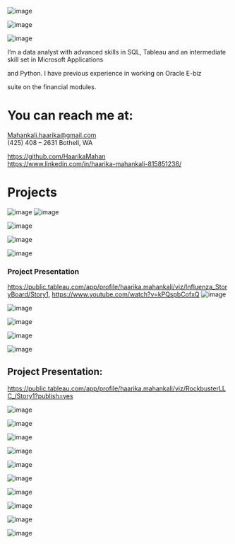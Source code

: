 ![image](https://user-images.githubusercontent.com/107511180/181687546-0ca993bc-f93f-4ef0-bef1-4cd6ab261f3f.png)


![image](https://user-images.githubusercontent.com/107511180/181715936-4a7b7b57-6384-4ff0-9ef2-75d86f72859a.png)

![image](https://user-images.githubusercontent.com/107511180/181716702-8fde9109-17ea-4f05-b3c1-0f34f6d67854.png)

I’m a data analyst with advanced skills in 
SQL, Tableau and an intermediate skill set in Microsoft Applications

and Python. I have previous experience in working on Oracle E-biz 

suite on the financial modules.




# You can reach me at:

Mahankali.haarika@gmail.com      
(425) 408 – 2631 Bothell, WA

 https://github.com/HaarikaMahan                    
 https://www.linkedin.com/in/haarika-mahankali-815851238/    
 

# Projects

![image](https://user-images.githubusercontent.com/107511180/181689469-fad0b1d9-ef9d-4b79-8b54-7b8f52a6ec7e.png)
![image](https://user-images.githubusercontent.com/107511180/181728992-357dbbdf-72cf-40f8-8e48-38a369163319.png)

![image](https://user-images.githubusercontent.com/107511180/181727784-dca9783c-ebf0-417e-b29b-a9e0dfcfa298.png)

![image](https://user-images.githubusercontent.com/107511180/181727841-fd53dc6c-2366-4652-8078-df781ac44bb2.png)

![image](https://user-images.githubusercontent.com/107511180/181728076-8635dd25-99bf-47a2-8643-2e43ec7ccc3c.png)

### Project Presentation
https://public.tableau.com/app/profile/haarika.mahankali/viz/Influenza_StoryBoard/Story1,
https://www.youtube.com/watch?v=kPQspbCofxQ
![image](https://user-images.githubusercontent.com/107511180/181731073-3ea54312-4b2b-4167-a213-85c1ff55449a.png)

![image](https://user-images.githubusercontent.com/107511180/181732916-0b9347f8-284d-4a34-830f-8907eb77f40f.png)

![image](https://user-images.githubusercontent.com/107511180/181733240-e4f8dbf2-9408-4890-9023-7ecd6a088132.png)

![image](https://user-images.githubusercontent.com/107511180/181735562-d886a324-18da-4b01-bb63-8ab0473d8a7b.png)

![image](https://user-images.githubusercontent.com/107511180/181736500-1241f447-4f48-445e-bcab-47796d9072ec.png)

## Project Presentation:
https://public.tableau.com/app/profile/haarika.mahankali/viz/RockbusterLLC_/Story1?publish=yes

![image](https://user-images.githubusercontent.com/107511180/181741427-36b9b64b-706c-447d-aa21-b29d390193ac.png)

![image](https://user-images.githubusercontent.com/107511180/181742135-a6f66e5d-cda5-46bb-a9ee-adffb6c50f77.png)

![image](https://user-images.githubusercontent.com/107511180/181742731-fa238f30-a6e6-40fd-9cf2-8e16e3b6d197.png)

![image](https://user-images.githubusercontent.com/107511180/181746774-fd60518a-6d0d-4608-8e59-b3f50137ec36.png)

![image](https://user-images.githubusercontent.com/107511180/181747725-9f08300c-48c2-412d-9d15-457f86026da2.png)


![image](https://user-images.githubusercontent.com/107511180/181748163-78c2b5c4-83b6-46e5-8d83-1645a7e23da6.png)

![image](https://user-images.githubusercontent.com/107511180/181748387-2ab4552d-bc90-4dfa-966e-c1f30a4f169f.png)

![image](https://user-images.githubusercontent.com/107511180/181748651-529d9055-9587-48f3-9921-5bfc2dcd5821.png)

![image](https://user-images.githubusercontent.com/107511180/181749094-15fbf750-5131-4f6a-b341-1c7b0ea0424c.png)

![image](https://user-images.githubusercontent.com/107511180/181750063-73863823-3851-456d-98d3-cb131b89de95.png)




















